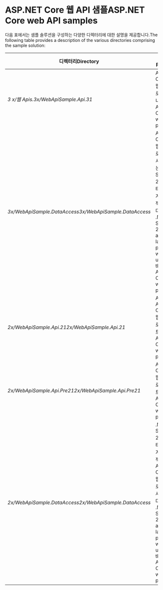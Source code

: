 # <a name="aspnet-core-web-api-samples"></a><span data-ttu-id="b7f86-101">ASP.NET Core 웹 API 샘플</span><span class="sxs-lookup"><span data-stu-id="b7f86-101">ASP.NET Core web API samples</span></span>

<span data-ttu-id="b7f86-102">다음 표에서는 샘플 솔루션을 구성하는 다양한 디렉터리에 대한 설명을 제공합니다.</span><span class="sxs-lookup"><span data-stu-id="b7f86-102">The following table provides a description of the various directories comprising the sample solution:</span></span>

| <span data-ttu-id="b7f86-103">디렉터리</span><span class="sxs-lookup"><span data-stu-id="b7f86-103">Directory</span></span>                   | <span data-ttu-id="b7f86-104">목적</span><span class="sxs-lookup"><span data-stu-id="b7f86-104">Purpose</span></span> |
|-----------------------------|------------------------------------------------------------|
| <span data-ttu-id="b7f86-105">*3 x/웹 Apis.*</span><span class="sxs-lookup"><span data-stu-id="b7f86-105">*3x/WebApiSample.Api.31*</span></span>    | <span data-ttu-id="b7f86-106">ASP.NET Core 3.1 웹 API 프로젝트입니다.</span><span class="sxs-lookup"><span data-stu-id="b7f86-106">An ASP.NET Core 3.1 web API project.</span></span>                       |
| <span data-ttu-id="b7f86-107">*3x/WebApiSample.DataAccess*</span><span class="sxs-lookup"><span data-stu-id="b7f86-107">*3x/WebApiSample.DataAccess*</span></span>| <span data-ttu-id="b7f86-108">ASP.NET Core 3.1 웹 API 프로젝트에서 사용 하는 .NET Standard 2.1 데이터 액세스 계층 프로젝트입니다.</span><span class="sxs-lookup"><span data-stu-id="b7f86-108">A .NET Standard 2.1 data access layer project which is used by the ASP.NET Core 3.1 web API project.</span></span>|
| <span data-ttu-id="b7f86-109">*2x/WebApiSample.Api.21*</span><span class="sxs-lookup"><span data-stu-id="b7f86-109">*2x/WebApiSample.Api.21*</span></span>    | <span data-ttu-id="b7f86-110">An ASP.NET Core 2.1 웹 API 프로젝트.</span><span class="sxs-lookup"><span data-stu-id="b7f86-110">An ASP.NET Core 2.1 web API project.</span></span>                         |
| <span data-ttu-id="b7f86-111">*2x/WebApiSample.Api.Pre21*</span><span class="sxs-lookup"><span data-stu-id="b7f86-111">*2x/WebApiSample.Api.Pre21*</span></span> | <span data-ttu-id="b7f86-112">ASP.NET Core 2.0 웹 API 프로젝트.</span><span class="sxs-lookup"><span data-stu-id="b7f86-112">An ASP.NET Core 2.0 web API project.</span></span>                         |
| <span data-ttu-id="b7f86-113">*2x/WebApiSample.DataAccess*</span><span class="sxs-lookup"><span data-stu-id="b7f86-113">*2x/WebApiSample.DataAccess*</span></span>| <span data-ttu-id="b7f86-114">.NET Standard 2.0 데이터 액세스 계층 프로젝트는 ASP.NET Core 2.x 웹 API 프로젝트에 사용됩니다.</span><span class="sxs-lookup"><span data-stu-id="b7f86-114">A .NET Standard 2.0 data access layer project which is used by the ASP.NET Core 2.x web API projects.</span></span>|
